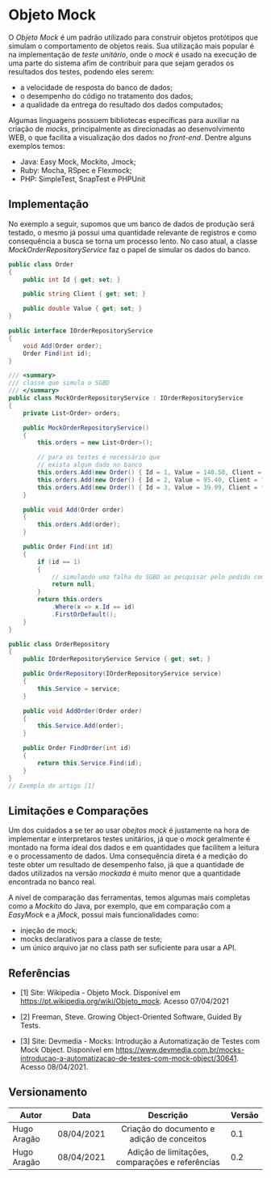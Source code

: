 # Objeto Mock

O *Objeto Mock* é um padrão utilizado para construir objetos protótipos que simulam o comportamento de objetos reais. Sua utilização mais popular é na implementação de *teste unitário*, onde o *mock* é usado na execução de uma parte do sistema afim de contribuir para que sejam gerados os resultados dos testes, podendo eles serem: 

- a velocidade de resposta do banco de dados;
- o desempenho do código no tratamento dos dados;
- a qualidade da entrega do resultado dos dados computados;

Algumas linguagens possuem bibliotecas específicas para auxiliar na criação de *mocks*, principalmente as direcionadas ao desenvolvimento WEB, o que facilita a visualização dos dados no *front-end*. Dentre alguns exemplos temos:

- Java: Easy Mock, Mockito, Jmock;
- Ruby: Mocha, RSpec e Flexmock;
- PHP: SimpleTest, SnapTest e PHPUnit

## Implementação

No exemplo a seguir, supomos que um banco de dados de produção será testado, o mesmo já possui uma quantidade relevante de registros e como consequência a busca se torna um processo lento. No caso atual, a classe *MockOrderRepositoryService* faz o papel de simular os dados do banco.

~~~ c#
public class Order
{
    public int Id { get; set; }

    public string Client { get; set; }

    public double Value { get; set; }
}

public interface IOrderRepositoryService
{
    void Add(Order order);
    Order Find(int id);
}

/// <summary>
/// classe que simula o SGBD
/// </summary>
public class MockOrderRepositoryService : IOrderRepositoryService
{
    private List<Order> orders;

    public MockOrderRepositoryService()
    {
        this.orders = new List<Order>();

        // para os testes é necessário que 
        // exista algum dado no banco
        this.orders.Add(new Order() { Id = 1, Value = 140.50, Client = "Lucas" });
        this.orders.Add(new Order() { Id = 2, Value = 95.40, Client = "Caroline" });
        this.orders.Add(new Order() { Id = 3, Value = 39.99, Client = "Bruna" });
    }

    public void Add(Order order)
    {
        this.orders.Add(order);
    }

    public Order Find(int id)
    {
        if (id == 1)
        {
            // simulando uma falha do SGBD ao pesquisar pelo pedido com ID = 1
            return null;
        }
        return this.orders
            .Where(x => x.Id == id)
            .FirstOrDefault();
    }
}

public class OrderRepository
{
    public IOrderRepositoryService Service { get; set; }

    public OrderRepository(IOrderRepositoryService service)
    {
        this.Service = service;
    }

    public void AddOrder(Order order)
    {
        this.Service.Add(order);
    }

    public Order FindOrder(int id)
    {
        return this.Service.Find(id);
    }
}
// Exemplo do artigo [1]
~~~
## Limitações e Comparações

Um dos cuidados a se ter ao usar *obejtos mock* é justamente na hora de implementar e interpretaros testes unitários, já que o *mock* geralmente é montado na forma ideal dos dados e em quantidades que facilitem a leitura e o processamento de dados. Uma consequência direta é a medição do teste obter um resultado de desempenho falso, já que a quantidade de dados utilizados na versão *mockada* é muito menor que a quantidade encontrada no banco real.

A nível de comparação das ferramentas, temos algumas mais completas como a *Mockito* do Java, por exemplo, que em comparação com a *EasyMock* e a *jMock*, possui mais funcionalidades como:

- injeção de mock;
- mocks declarativos para a classe de teste;
- um único arquivo jar no class path ser suficiente para usar a API.

## Referências

- [1] Site: Wikipedia - Objeto Mock. Disponível em <https://pt.wikipedia.org/wiki/Objeto_mock>. Acesso 07/04/2021

- [2] Freeman, Steve. Growing Object-Oriented Software, Guided By Tests.

- [3] Site: Devmedia - Mocks: Introdução a Automatização de Testes com Mock Object. Disponível em <https://www.devmedia.com.br/mocks-introducao-a-automatizacao-de-testes-com-mock-object/30641>. Acesso 08/04/2021.
## Versionamento

|Autor|Data|Descrição|Versão|
|-----|:--:|:----:|---------|
|Hugo Aragão|08/04/2021| Criação do documento e adição de conceitos | 0.1 |
|Hugo Aragão|08/04/2021| Adição de limitações, comparações e referências | 0.2 |